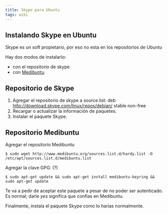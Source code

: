 ```yaml
---
title: Skype para Ubuntu
tags: wiki
---
```


Instalando Skype en Ubuntu
--------------------------

Skype es un soft propietario, por eso no esta en los repositorios de
Ubuntu

Hay dos modos de instalarlo:

-   con el repositorio de skype
-   con [Medibuntu](https://help.ubuntu.com/community/Medibuntu)

Repositorio de Skype
--------------------

1.  Agregar el repositorio de skype a source.list: deb
    http://download.skype.com/linux/repos/debian/ stable non-free
2.  Recargar o actualizar la información de paquetes.
3.  Instalar el paquete Skype.

Repositorio Medibuntu
---------------------

Agregar el repositorio Medibuntu

    $ sudo wget http://www.medibuntu.org/sources.list.d/hardy.list -O /etc/apt/sources.list.d/medibuntu.list

Agregar la clave GPG: (?)

    $ sudo apt-get update && sudo apt-get install medibuntu-keyring && sudo apt-get update

Te va a pedir de aceptar este paquete a pesar de no poder ser
autenticado. Es normal; darle *yes* significa que confias en Medibuntu.

Finalmente, instala el paquete Skype como lo harías normalmente.
